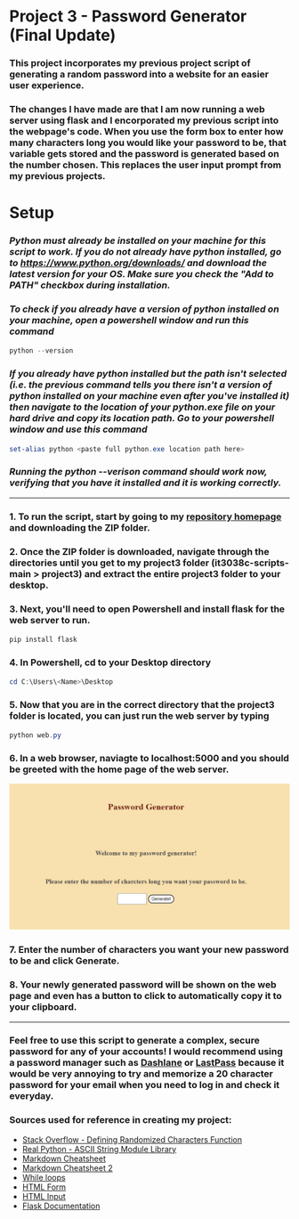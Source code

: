 # Project 3 - Password Generator (Final Update)

### This project incorporates my previous project script of generating a random password into a website for an easier user experience.

### The changes I have made are that I am now running a web server using flask and I encorporated my previous script into the webpage's code. When you use the form box to enter how many characters long you would like your password to be, that variable gets stored and the password is generated based on the number chosen. This replaces the user input prompt from my previous projects. 

# Setup

### *Python must already be installed on your machine for this script to work. If you do not already have python installed, go to https://www.python.org/downloads/ and download the latest version for your OS. Make sure you check the "Add to PATH" checkbox during installation.*

### *To check if you already have a version of python installed on your machine, open a powershell window and run this command*
```powershell
python --version
```
### *If you already have python installed but the path isn't selected (i.e. the previous command tells you there isn't a version of python installed on your machine even after you've installed it) then navigate to the location of your python.exe file on your hard drive and copy its location path. Go to your powershell window and use this command*
```powershell
set-alias python <paste full python.exe location path here> 
```
### *Running the python --verison command should work now, verifying that you have it installed and it is working correctly.*

---

### 1. To run the script, start by going to my [repository homepage](https://github.com/uc-wilso6jm/it3038c-scripts) and downloading the ZIP folder.
### 2. Once the ZIP folder is downloaded, navigate through the directories until you get to my project3 folder (it3038c-scripts-main > project3) and extract the entire project3 folder to your desktop.
### 3. Next, you'll need to open Powershell and install flask for the web server to run.
```powershell
pip install flask
```
### 4. In Powershell, cd to your Desktop directory
```powershell
cd C:\Users\<Name>\Desktop
```
### 5. Now that you are in the correct directory that the project3 folder is located, you can just run the web server by typing
```powershell
python web.py
```
### 6. In a web browser, naviagte to localhost:5000 and you should be greeted with the home page of the web server.
![pwgen](/project3/images/pwgen.jpg)
### 7. Enter the number of characters you want your new password to be and click Generate.
### 8. Your newly generated password will be shown on the web page and even has a button to click to automatically copy it to your clipboard.

---

### Feel free to use this script to generate a complex, secure password for any of your accounts! I would recommend using a password manager such as [Dashlane](https://www.dashlane.com/) or [LastPass](https://www.lastpass.com/) because it would be very annoying to try and memorize a 20 character password for your email when you need to log in and check it everyday.


### Sources used for reference in creating my project:
- [Stack Overflow - Defining Randomized Characters Function](https://stackoverflow.com/questions/2257441/random-string-generation-with-upper-case-letters-and-digits)
- [Real Python - ASCII String Module Library](https://realpython.com/python-encodings-guide/)
- [Markdown Cheatsheet](https://github.com/adam-p/markdown-here/wiki/Markdown-Cheatsheet)
- [Markdown Cheatsheet 2](https://docs.github.com/en/github/writing-on-github/getting-started-with-writing-and-formatting-on-github/basic-writing-and-formatting-syntax)
- [While loops](https://www.w3schools.com/python/python_while_loops.asp)
- [HTML Form](https://stackoverflow.com/questions/27385005/display-user-input-for-form)
- [HTML Input](https://www.w3schools.com/tags/att_input_type_number.asp)
- [Flask Documentation](https://flask.palletsprojects.com/en/2.0.x/quickstart/#)